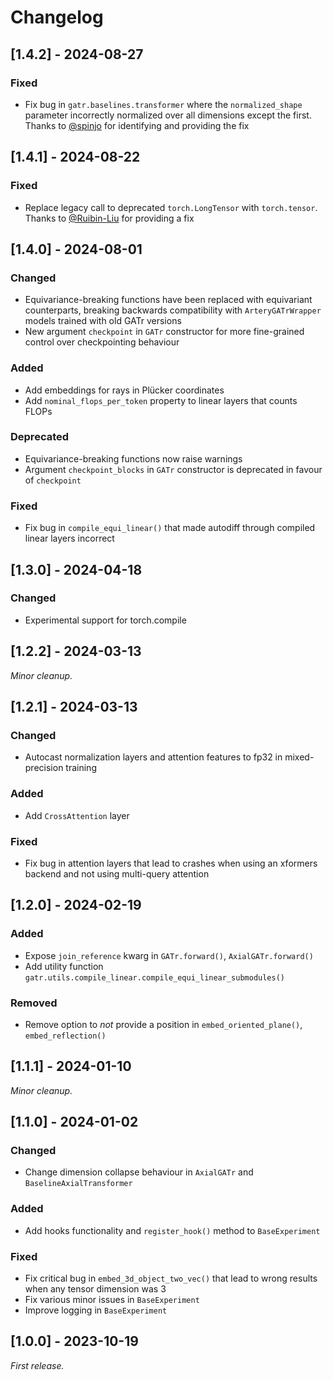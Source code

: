 # Changelog

## [1.4.2] - 2024-08-27

### Fixed

- Fix bug in `gatr.baselines.transformer` where the `normalized_shape` parameter incorrectly normalized over all dimensions except the first. Thanks to [@spinjo](https://github.com/spinjo) for identifying and providing the fix

## [1.4.1] - 2024-08-22

### Fixed

- Replace legacy call to deprecated `torch.LongTensor` with `torch.tensor`. Thanks to [@Ruibin-Liu](https://github.com/Ruibin-Liu) for providing a fix

## [1.4.0] - 2024-08-01

### Changed

- Equivariance-breaking functions have been replaced with equivariant counterparts, breaking backwards compatibility with `ArteryGATrWrapper` models trained with old GATr versions
- New argument `checkpoint` in `GATr` constructor for more fine-grained control over checkpointing behaviour

### Added

- Add embeddings for rays in Plücker coordinates
- Add `nominal_flops_per_token` property to linear layers that counts FLOPs

### Deprecated

- Equivariance-breaking functions now raise warnings
- Argument `checkpoint_blocks` in `GATr` constructor is deprecated in favour of `checkpoint`

### Fixed

- Fix bug in `compile_equi_linear()` that made autodiff through compiled linear layers incorrect

## [1.3.0] - 2024-04-18

### Changed

- Experimental support for torch.compile

## [1.2.2] - 2024-03-13

_Minor cleanup._

## [1.2.1] - 2024-03-13

### Changed

- Autocast normalization layers and attention features to fp32 in mixed-precision training

### Added

- Add `CrossAttention` layer

### Fixed

- Fix bug in attention layers that lead to crashes when using an xformers backend and not using multi-query attention

## [1.2.0] - 2024-02-19

### Added

- Expose `join_reference` kwarg in `GATr.forward()`, `AxialGATr.forward()`
- Add utility function `gatr.utils.compile_linear.compile_equi_linear_submodules()`

### Removed

- Remove option to *not* provide a position in `embed_oriented_plane()`, `embed_reflection()`

## [1.1.1] - 2024-01-10

_Minor cleanup._

## [1.1.0] - 2024-01-02

### Changed

- Change dimension collapse behaviour in `AxialGATr` and `BaselineAxialTransformer`

### Added

- Add hooks functionality and `register_hook()` method to `BaseExperiment`

### Fixed

- Fix critical bug in `embed_3d_object_two_vec()` that lead to wrong results when any tensor dimension was 3
- Fix various minor issues in `BaseExperiment`
- Improve logging in `BaseExperiment`

## [1.0.0] - 2023-10-19

_First release._
